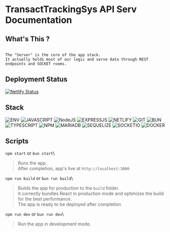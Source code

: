# TransactTrackingSys API Serv Documentation

## What's This ?

```

The "Server" is the core of the app stack.
It actually holds most of our logic and serve data through REST endpoints and SOCKET rooms.

```

## Deployment Status

[![Netlify Status](https://api.netlify.com/api/v1/badges/9e9139f4-d1c5-4d09-a326-dee41924c811/deploy-status)](https://app.netlify.com/sites/transacttrackingsys/deploys)

## Stack

![ENV](https://img.shields.io/badge/.ENV-ECD53F?style=for-the-badge&logo=.env&logoColor=black)
![JAVASCRIPT](https://img.shields.io/badge/JavaScript-F7DF1E?style=for-the-badge&logo=javascript&logoColor=black)
![NodeJS](https://img.shields.io/badge/Node.js-43853D?style=for-the-badge&logo=node.js&logoColor=white)
![EXPRESSJS](https://img.shields.io/badge/EXPRESS.JS-000000?style=for-the-badge&logo=express&logoColor=white)
![NETLIFY](https://img.shields.io/badge/NETLIFY-00C7B7?style=for-the-badge&logo=netlify&logoColor=white)
![GIT](https://img.shields.io/badge/GIT-F05032?style=for-the-badge&logo=git&logoColor=white)
![BUN](https://img.shields.io/badge/BUN-000000?style=for-the-badge&logo=bun&logoColor=white)
![TYPESCRIPT](https://img.shields.io/badge/TypeScript-007ACC?style=for-the-badge&logo=typescript&logoColor=white)
![NPM](https://img.shields.io/badge/NPM-CB3837?style=for-the-badge&logo=npm&logoColor=white)
![MARIADB](https://img.shields.io/badge/MARIADB-003545?style=for-the-badge&logo=mariadb&logoColor=white)
![SEQUELIZE](https://img.shields.io/badge/SEQUELIZE-52B0E7?style=for-the-badge&logo=sequelize&logoColor=white)
![SOCKETIO](https://img.shields.io/badge/SOCKETIO-010101?style=for-the-badge&logo=socket.io&logoColor=white)
![DOCKER](https://img.shields.io/badge/DOCKER-2496ED?style=for-the-badge&logo=docker&logoColor=white)

## Scripts

`npm start` or `bun start`\

> Runs the app.\
> After completion, app's live at `http://localhost:3000`

`npm run build` or `bun run build`\

> Builds the app for production to the `build` folder.\
> It correctly bundles React in production mode and optimizes the build for the best performance.\
> The app is ready to be deployed after completion

`npm run dev` or `bun run dev`\

> Run the app in development mode.
